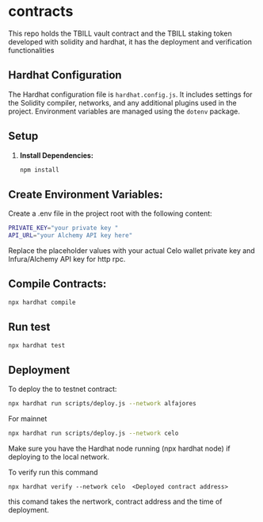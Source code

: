 # contracts
This repo holds the TBILL vault contract and the TBILL staking token developed with solidity and hardhat, it has the deployment and verification functionalities



## Hardhat Configuration

The Hardhat configuration file is `hardhat.config.js`. It includes settings for the Solidity compiler, networks, and any additional plugins used in the project. Environment variables are managed using the `dotenv` package.

## Setup

1. **Install Dependencies:**

   ``` bash
   npm install

   ```

## Create Environment Variables:

Create a .env file in the project root with the following content:

```bash
PRIVATE_KEY="your private key "
API_URL="your Alchemy API key here"
```
Replace the placeholder values with your actual Celo wallet private key and Infura/Alchemy API key for http rpc.

## Compile Contracts:

```bash
npx hardhat compile
```

## Run test

```bash
npx hardhat test
```

## Deployment
To deploy the to testnet contract:

```bash
npx hardhat run scripts/deploy.js --network alfajores
```
For mainnet

```bash
npx hardhat run scripts/deploy.js --network celo
```
Make sure you have the Hardhat node running (npx hardhat node) if deploying to the local network.

To verify run this command

```shell
npx hardhat verify --network celo  <Deployed contract address>
```

this comand takes the nertwork, contract address and the time of deployment.
